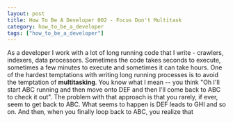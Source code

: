 ```yaml
---
layout: post
title: How To Be A Developer 002 - Focus Don't Multitask
category: how_to_be_a_developer
tags: ["how_to_be_a_developer"]
---
```

As a developer I work with a lot of long running code that I write - crawlers, indexers, data processors.  Sometimes the code takes seconds to execute, sometimes a few minutes to execute and sometimes it can take hours.  One of the hardest temptations with writing long running processes is to avoid the temptation of **multitasking**.  You know what I mean -- you think "Oh I'll start ABC running and then move onto DEF and then I'll come back to ABC to check it out".  The problem with that approach is that you rarely, if ever, seem to get back to ABC.  What seems to happen is DEF leads to GHI and so on.  And then, when you finally loop back to ABC, you realize that 
